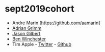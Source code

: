 # sept2019cohort

* Andre Marin [https://github.com/aamarin]
* [Adrian Grimm](https://github.com/usmcamgrimm)
* [Jason Gilbert](https://github.com/gilbertjusmc)
* [Ben Winchester](http://github.com/bmw2621)
* Tim Apple - [Twitter](https://twitter.com/OldVetCodes) - [Github](https://github.com/tdapple)


